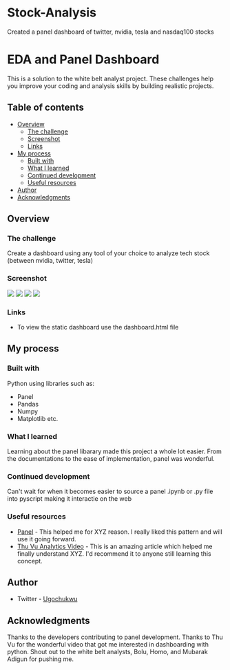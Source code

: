 # Stock-Analysis
Created a panel dashboard of twitter, nvidia, tesla and nasdaq100 stocks

# EDA and Panel Dashboard

This is a solution to the white belt analyst project. These challenges help you improve your coding and analysis skills by building realistic projects. 

## Table of contents

- [Overview](#overview)
  - [The challenge](#the-challenge)
  - [Screenshot](#screenshot)
  - [Links](#links)
- [My process](#my-process)
  - [Built with](#built-with)
  - [What I learned](#what-i-learned)
  - [Continued development](#continued-development)
  - [Useful resources](#useful-resources)
- [Author](#author)
- [Acknowledgments](#acknowledgments)

## Overview

### The challenge

Create a dashboard using any tool of your choice to analyze tech stock (between nvidia, twitter, tesla)

### Screenshot

![](./screenshot.jpg)
![](./screenshot.jpg)
![](./screenshot.jpg)
![](./screenshot.jpg)


### Links

- To view the static dashboard use the dashboard.html file

## My process

### Built with

Python using libraries such as:
- Panel
- Pandas
- Numpy
- Matplotlib etc.

### What I learned

Learning about the panel libarary made this project a whole lot easier. From the documentations to the ease of implementation, panel was wonderful.

### Continued development

Can't wait for when it becomes easier to source a panel .ipynb or .py file into pyscript making it interactie on the web

### Useful resources

- [Panel](https://www.example.com) - This helped me for XYZ reason. I really liked this pattern and will use it going forward.
- [Thu Vu Analytics Video](https://www.example.com) - This is an amazing article which helped me finally understand XYZ. I'd recommend it to anyone still learning this concept.

## Author

- Twitter - [Ugochukwu](https://www.twitter.com/_EightKing)

## Acknowledgments

Thanks to the developers contributing to panel development. Thanks to Thu Vu for the wonderful video that got me interested in dashboarding with python. Shout out to the white belt analysts, Bolu, Homo, and Mubarak Adigun for pushing me.
